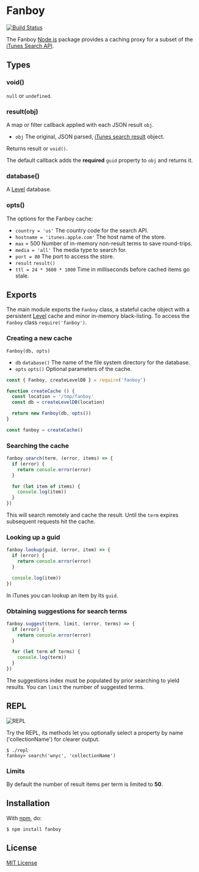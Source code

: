 # Fanboy

[![Build Status](https://secure.travis-ci.org/michaelnisi/fanboy.svg)](http://travis-ci.org/michaelnisi/fanboy)

The Fanboy [Node.js](http://nodejs.org/) package provides a caching proxy for a subset of the [iTunes Search API](https://www.apple.com/itunes/affiliates/resources/documentation/itunes-store-web-service-search-api.html).

## Types

### void()

`null` or `undefined`.

### result(obj)

A map or filter callback applied with each JSON result `obj`.

- `obj` The original, JSON parsed, [iTunes search result](https://www.apple.com/itunes/affiliates/resources/documentation/itunes-store-web-service-search-api.html#understand) object.

Returns result or `void()`.

The default callback adds the **required** `guid` property to `obj` and returns it.

### database()

A [Level](https://github.com/Level/) database.

### opts()

The options for the Fanboy cache:

- `country = 'us'` The country code for the search API.
- `hostname = 'itunes.apple.com'` The host name of the store.
- `max` = 500 Number of in-memory non-result terms to save round-trips.
- `media = 'all'` The media type to search for.
- `port = 80` The port to access the store.
- `result` `result()`
- `ttl = 24 * 3600 * 1000` Time in milliseconds before cached items go stale.

## Exports

The main module exports the `Fanboy` class, a stateful cache object with a persistent [Level](https://github.com/Level/) cache and minor in-memory black-listing. To access the `Fanboy` class `require('fanboy')`.

### Creating a new cache

`Fanboy(db, opts)`

- `db` `database()` The name of the file system directory for the database.
- `opts` `opts()` Optional parameters of the cache.

```js
const { Fanboy, createLevelDB } = require('fanboy')

function createCache () {
  const location = '/tmp/fanboy'
  const db = createLevelDB(location)

  return new Fanboy(db, opts())
}

const fanboy = createCache()
```

### Searching the cache

```js
fanboy.search(term, (error, items) => {
  if (error) {
    return console.error(error)
  }

  for (let item of items) {
    console.log(item))
  }
})
```

This will search remotely and cache the result. Until the `term` expires subsequent requests hit the cache.

### Looking up a guid

```js
fanboy.lookup(guid, (error, item) => {
  if (error) {
    return console.error(error)
  }

  console.log(item))
})
```

In iTunes you can lookup an item by its `guid`.

### Obtaining suggestions for search terms

```js
fanboy.suggest(term, limit, (error, terms) => {
  if (error) {
    return console.error(error)
  }

  for (let term of terms) {
    console.log(term))
  }
})
```

The suggestions index must be populated by prior searching to yield results. You can `limit` the number of suggested terms.

## REPL

![REPL](https://s3-eu-west-1.amazonaws.com/assets.codes.ink/fanboy/repl.png)

Try the REPL, its methods let you optionally select a property by name ('collectionName') for clearer output.

```
$ ./repl
fanboy> search('wnyc', 'collectionName')
```

### Limits

By default the number of result items per term is limited to **50**.

## Installation

With [npm](https://npmjs.org/package/fanboy), do:

```
$ npm install fanboy
```

## License

[MIT License](https://github.com/michaelnisi/fanboy/blob/master/LICENSE)
